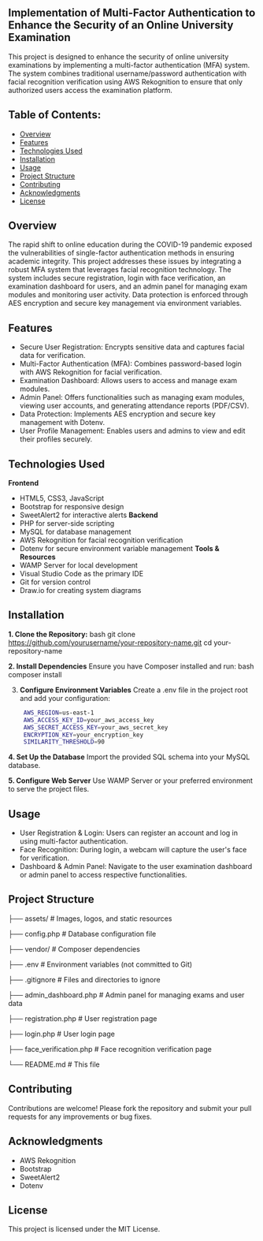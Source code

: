 ## Implementation of Multi-Factor Authentication to Enhance the Security of an Online University Examination

This project is designed to enhance the security of online university examinations by implementing a multi-factor authentication (MFA) system. The system combines traditional username/password authentication with facial recognition verification using AWS Rekognition to ensure that only authorized users access the examination platform.

## Table of Contents:
- [Overview](#overview)
- [Features](#features)
- [Technologies Used](#technologies-used)
- [Installation](#installation)
- [Usage](#usage)
- [Project Structure](#project-structure)
- [Contributing](#contributing)
- [Acknowledgments](#acknowledgments)
- [License](#license)

## Overview

The rapid shift to online education during the COVID-19 pandemic exposed the vulnerabilities of single-factor authentication methods in ensuring academic integrity. This project addresses these issues by integrating a robust MFA system that leverages facial recognition technology. The system includes secure registration, login with face verification, an examination dashboard for users, and an admin panel for managing exam modules and monitoring user activity. Data protection is enforced through AES encryption and secure key management via environment variables.

## Features
- Secure User Registration: Encrypts sensitive data and captures facial data for verification.
- Multi-Factor Authentication (MFA): Combines password-based login with AWS Rekognition for facial verification.
- Examination Dashboard: Allows users to access and manage exam modules.
- Admin Panel: Offers functionalities such as managing exam modules, viewing user accounts, and generating attendance reports (PDF/CSV).
- Data Protection: Implements AES encryption and secure key management with Dotenv.
- User Profile Management: Enables users and admins to view and edit their profiles securely.

## Technologies Used
**Frontend**
- HTML5, CSS3, JavaScript
- Bootstrap for responsive design
- SweetAlert2 for interactive alerts
**Backend**
- PHP for server-side scripting
- MySQL for database management
- AWS Rekognition for facial recognition verification
- Dotenv for secure environment variable management
**Tools & Resources**
- WAMP Server for local development
- Visual Studio Code as the primary IDE
- Git for version control
- Draw.io for creating system diagrams

## Installation
**1. Clone the Repository:**
bash
git clone https://github.com/yourusername/your-repository-name.git
cd your-repository-name

**2. Install Dependencies**
Ensure you have Composer installed and run:
bash
composer install

3. **Configure Environment Variables**
Create a .env file in the project root and add your configuration:
   ```bash
    AWS_REGION=us-east-1
    AWS_ACCESS_KEY_ID=your_aws_access_key
    AWS_SECRET_ACCESS_KEY=your_aws_secret_key
    ENCRYPTION_KEY=your_encryption_key
    SIMILARITY_THRESHOLD=90

**4. Set Up the Database**
Import the provided SQL schema into your MySQL database.

**5. Configure Web Server**
Use WAMP Server or your preferred environment to serve the project files.

## Usage
- User Registration & Login: Users can register an account and log in using multi-factor authentication.
- Face Recognition: During login, a webcam will capture the user's face for verification.
- Dashboard & Admin Panel: Navigate to the user examination dashboard or admin panel to access respective functionalities.

## Project Structure

├── assets/             # Images, logos, and static resources

├── config.php          # Database configuration file

├── vendor/             # Composer dependencies

├── .env                # Environment variables (not committed to Git)

├── .gitignore          # Files and directories to ignore

├── admin_dashboard.php # Admin panel for managing exams and user data

├── registration.php    # User registration page

├── login.php           # User login page

├── face_verification.php  # Face recognition verification page

└── README.md           # This file

## Contributing

Contributions are welcome! Please fork the repository and submit your pull requests for any improvements or bug fixes.

## Acknowledgments
- AWS Rekognition
- Bootstrap
- SweetAlert2
- Dotenv

## License
This project is licensed under the MIT License.
